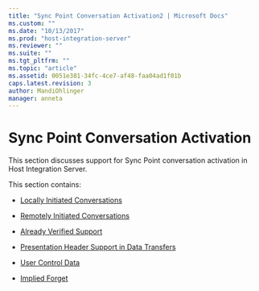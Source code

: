 ```yaml
---
title: "Sync Point Conversation Activation2 | Microsoft Docs"
ms.custom: ""
ms.date: "10/13/2017"
ms.prod: "host-integration-server"
ms.reviewer: ""
ms.suite: ""
ms.tgt_pltfrm: ""
ms.topic: "article"
ms.assetid: 0051e381-34fc-4ce7-af48-faa04ad1f01b
caps.latest.revision: 3
author: MandiOhlinger
manager: anneta
---
```

# Sync Point Conversation Activation
This section discusses support for Sync Point conversation activation in Host Integration Server.  
  
 This section contains:  
  
-   [Locally Initiated Conversations](../core/locally-initiated-conversations.md)  
  
-   [Remotely Initiated Conversations](../core/remotely-initiated-conversations.md)  
  
-   [Already Verified Support](../core/already-verified-support.md)  
  
-   [Presentation Header Support in Data Transfers](../core/presentation-header-support-in-data-transfers.md)  
  
-   [User Control Data](../core/user-control-data.md)  
  
-   [Implied Forget](../core/implied-forget.md)